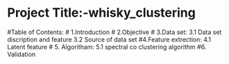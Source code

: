 # Project Title:-whisky_clustering
#Table of Contents:
         # 1.Introduction
         # 2.Objective
         # 3.Data set:
              3.1 Data set discription and feature
              3.2 Source of data set
          #4.Feature extrection:
              4.1 Latent feature
         # 5. Algoritham:
              5.1 spectral co clustering algorithm
          #6. Validation

   
              
